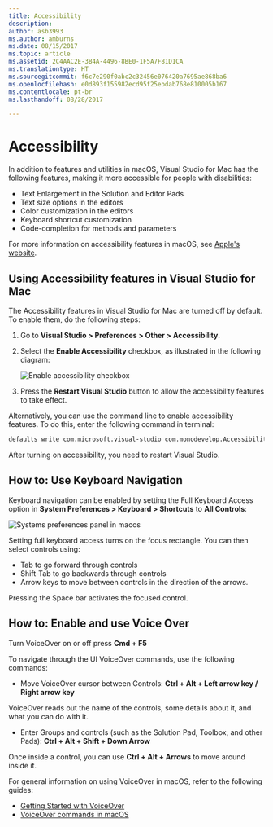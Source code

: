 ```yaml
---
title: Accessibility
description: 
author: asb3993
ms.author: amburns
ms.date: 08/15/2017
ms.topic: article
ms.assetid: 2C4AAC2E-3B4A-4496-8BE0-1F5A7F81D1CA
ms.translationtype: HT
ms.sourcegitcommit: f6c7e290f0abc2c32456e076420a7695ae868ba6
ms.openlocfilehash: e0d893f155982ecd95f25ebdab768e810005b167
ms.contentlocale: pt-br
ms.lasthandoff: 08/28/2017

---
```


# <a name="accessibility"></a>Accessibility

In addition to features and utilities in macOS, Visual Studio for Mac has the following features, making it more accessible for people with disabilities:

- Text Enlargement in the Solution and Editor Pads
- Text size options in the editors
- Color customization in the editors
- Keyboard shortcut customization
- Code-completion for methods and parameters 

For more information on accessibility features in macOS, see [Apple's website](https://www.apple.com/accessibility/mac/).

## <a name="using-accessibility-features-in-visual-studio-for-mac"></a>Using Accessibility features in Visual Studio for Mac

The Accessibility features in Visual Studio for Mac are turned off by default. To enable them, do the following steps:

1. Go to **Visual Studio > Preferences > Other > Accessibility**.

2. Select the **Enable Accessibility** checkbox, as illustrated in the following diagram:

    ![Enable accessibility checkbox](media/accessibility-image1.png)

3. Press the **Restart Visual Studio** button to allow the accessibility features to take effect.


Alternatively, you can use the command line to enable accessibility features. To do this, enter the following command in terminal: 

```bash
defaults write com.microsoft.visual-studio com.monodevelop.AccessibilityEnabled 1 
```

After turning on accessibility, you need to restart Visual Studio.

## <a name="how-to-use-keyboard-navigation"></a>How to: Use Keyboard Navigation

Keyboard navigation can be enabled by setting the Full Keyboard Access option in **System Preferences > Keyboard > Shortcuts** to **All Controls**:

  ![Systems preferences panel in macos](media/accessibility-image2.png)

Setting full keyboard access turns on the focus rectangle. You can then select controls using:
- Tab to go forward through controls
- Shift-Tab to go backwards through controls
- Arrow keys to move between controls in the direction of the arrows. 

Pressing the Space bar activates the focused control.

## <a name="how-to-enable-and-use-voice-over"></a>How to: Enable and use Voice Over

Turn VoiceOver on or off press **Cmd + F5**

To navigate through the UI VoiceOver commands, use the following commands:

- Move VoiceOver cursor between Controls: **Ctrl + Alt + Left arrow key / Right arrow key**

VoiceOver reads out the name of the controls, some details about it, and what you can do with it. 

- Enter Groups and controls (such as the Solution Pad, Toolbox, and other Pads): **Ctrl + Alt + Shift + Down Arrow**

Once inside a control, you can use **Ctrl + Alt + Arrows** to move around inside it. 
 
For general information on using VoiceOver in macOS, refer to the following guides:

- [Getting Started with VoiceOver](https://help.apple.com/voiceover/info/guide/10.12/)
- [VoiceOver commands in macOS](http://lab.dotjay.com/notes/voiceover-commands/)

